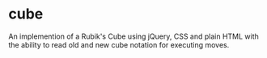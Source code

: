 # cube
An implemention of a Rubik's Cube using jQuery, CSS and plain HTML with the ability to read old and new cube notation for executing moves.
